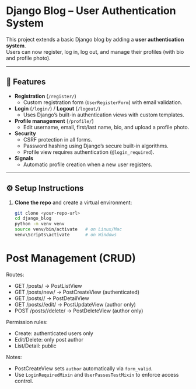 # Django Blog – User Authentication System

This project extends a basic Django blog by adding a **user authentication system**.  
Users can now register, log in, log out, and manage their profiles (with bio and profile photo).

---

## 🚀 Features

- **Registration** (`/register/`)
  - Custom registration form (`UserRegisterForm`) with email validation.
- **Login** (`/login/`) / **Logout** (`/logout/`)
  - Uses Django’s built-in authentication views with custom templates.
- **Profile management** (`/profile/`)
  - Edit username, email, first/last name, bio, and upload a profile photo.
- **Security**
  - CSRF protection in all forms.
  - Password hashing using Django’s secure built-in algorithms.
  - Profile view requires authentication (`@login_required`).
- **Signals**
  - Automatic profile creation when a new user registers.

---

## ⚙️ Setup Instructions

1. **Clone the repo** and create a virtual environment:

   ```bash
   git clone <your-repo-url>
   cd django_blog
   python -m venv venv
   source venv/bin/activate   # on Linux/Mac
   venv\Scripts\activate      # on Windows
# Post Management (CRUD)

Routes:
- GET  /posts/                -> PostListView
- GET  /posts/new/            -> PostCreateView (authenticated)
- GET  /posts/<pk>/           -> PostDetailView
- GET  /posts/<pk>/edit/      -> PostUpdateView (author only)
- POST /posts/<pk>/delete/    -> PostDeleteView (author only)

Permission rules:
- Create: authenticated users only
- Edit/Delete: only post author
- List/Detail: public

Notes:
- PostCreateView sets `author` automatically via `form_valid`.
- Use `LoginRequiredMixin` and `UserPassesTestMixin` to enforce access control.

